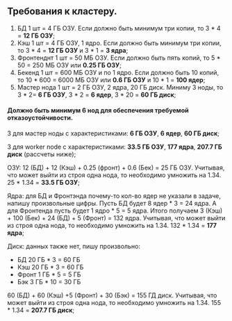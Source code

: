 ## Требования к кластеру.
1. БД 1 шт = 4 ГБ ОЗУ. Если должно быть минимум три копии, то 3 * 4 = **12 ГБ ОЗУ**;
2. Кэш 1 шт = 4 ГБ ОЗУ, 1 ядро. Если должно быть минимум три копии, то 3 * 4 = **12 ГБ ОЗУ** и 3 * 1 = **3 ядра**; 
3. Фронтенднт 1 шт = 50 МБ ОЗУ. Если должно быть пять копий, то 5 * 50 = 250 МБ ОЗУ или **0.25 ГБ ОЗУ**;
4. Бекенд 1 шт = 600 МБ ОЗУ и по 1 ядро. Если должно быть 10 копий, то 10 * 600 = 6000 МБ ОЗУ или **0.6 ГБ ОЗУ** и 10 * 1 = **100 ядер**;
5. Мастер нода 1 шт = 2 ГБ ОЗУ, 2 ядра, 20 ГБ диск. Миниму 3 ноды, то 3 * 2= **6 ГБ ОЗУ**, 3 * 2 = **6 ядер**, 3 * 20 = **60 ГБ диск**; 

#### Должно быть минимум 6 нод для обеспечения требуемой отказоустойчивости. 

3 для мастер ноды с характеристиками: **6 ГБ ОЗУ**, **6 ядер**, **60 ГБ диск**;

3 для worker node с характеристиками: **33.5 ГБ ОЗУ**, **177 ядра**, **207.7 ГБ диск** (рассчеты ниже);

ОЗУ: 12 (БД) + 12 (Кэш) + 0.25 (фронт) + 0.6 (Бек) = 25 ГБ ОЗУ. Учитывая, что может выйти из строя одна нода, то необходимо умножить на 1.34. 25 * 1.34 = **33.5 ГБ ОЗУ**;

Ядра: для БД и Фронтэнда почему-то кол-во ядер не указали в задаче, напишу произвольные цифры. Пусть БД будет 8 ядер * 3 = 24 ядра. 
А для Фронтенда пусть будет 1 ядро * 5 = 5 ядра. Итого получаем 3 (Кэш) + 100 (Бек) + 24 (БД) + 5 (Фронт) = 132 ядра. 
Учитывая, что может выйти из строя одна нода, то необходимо умножить на 1.34. 132 * 1.34 = **177 ядра**;

Диск: данных также нет, пишу произвольно:
* БД 20 ГБ * 3 = 60 ГБ
* Кэш 20 ГБ * 3 = 60 ГБ
* Фронт 1 ГБ * 5 = 5 ГБ
* Бэк 3 ГБ * 10 = 30 ГБ

60 (БД) + 60 (Кэш) +5 (Фронт) + 30 (Бэк) = 155 ГД диск. Учитывая, что может выйти из строя одна нода, то необходимо умножить на 1.34. 155 * 1.34 = **207.7 ГБ диск**;
